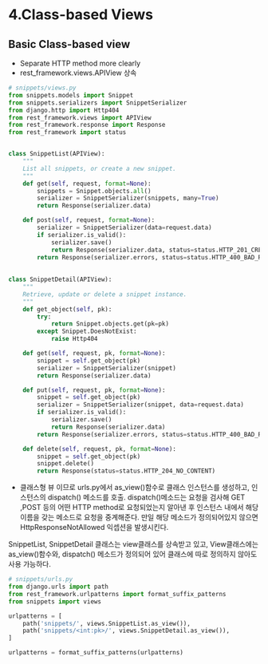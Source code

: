 # 4.Class-based Views

## Basic Class-based view
- Separate HTTP method more clearly
- rest_framework.views.APIView 상속

```py
# snippets/views.py
from snippets.models import Snippet
from snippets.serializers import SnippetSerializer
from django.http import Http404
from rest_framework.views import APIView
from rest_framework.response import Response
from rest_framework import status


class SnippetList(APIView):
    """
    List all snippets, or create a new snippet.
    """
    def get(self, request, format=None):
        snippets = Snippet.objects.all()
        serializer = SnippetSerializer(snippets, many=True)
        return Response(serializer.data)

    def post(self, request, format=None):
        serializer = SnippetSerializer(data=request.data)
        if serializer.is_valid():
            serializer.save()
            return Response(serializer.data, status=status.HTTP_201_CREATED)
        return Response(serializer.errors, status=status.HTTP_400_BAD_REQUEST)
        
        
class SnippetDetail(APIView):
    """
    Retrieve, update or delete a snippet instance.
    """
    def get_object(self, pk):
        try:
            return Snippet.objects.get(pk=pk)
        except Snippet.DoesNotExist:
            raise Http404

    def get(self, request, pk, format=None):
        snippet = self.get_object(pk)
        serializer = SnippetSerializer(snippet)
        return Response(serializer.data)

    def put(self, request, pk, format=None):
        snippet = self.get_object(pk)
        serializer = SnippetSerializer(snippet, data=request.data)
        if serializer.is_valid():
            serializer.save()
            return Response(serializer.data)
        return Response(serializer.errors, status=status.HTTP_400_BAD_REQUEST)

    def delete(self, request, pk, format=None):
        snippet = self.get_object(pk)
        snippet.delete()
        return Response(status=status.HTTP_204_NO_CONTENT)
```

- 클래스형 뷰 이므로 urls.py에서 as_view()함수로 클래스 인스턴스를 생성하고, 인스턴스의 dispatch() 메소드를 호출. dispatch()메소드는 요청을 검사해 GET ,POST 등의 어떤 HTTP method로 요청되었는지 알아낸 후 인스턴스 내에서 해당 이름을 갖는 메소드로 요청을 중계해준다. 만일 해당 메소드가 정의되어있지 않으면 HttpResponseNotAllowed 익셉션을 발생시킨다.

SnippetList, SnippetDetail 클래스는 view클래스를 상속받고 있고, View클래스에는 as_view()함수와, dispatch() 메소드가 정의되어 있어 클래스에 따로 정의하지 않아도 사용 가능하다.

```py
# snippets/urls.py
from django.urls import path
from rest_framework.urlpatterns import format_suffix_patterns
from snippets import views

urlpatterns = [
    path('snippets/', views.SnippetList.as_view()),
    path('snippets/<int:pk>/', views.SnippetDetail.as_view()),
]

urlpatterns = format_suffix_patterns(urlpatterns)
```

